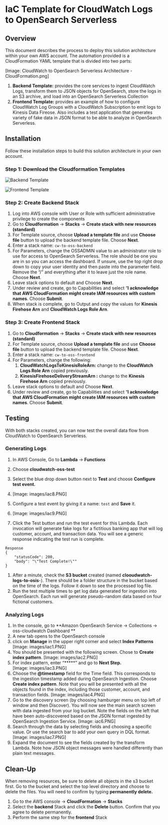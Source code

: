 # IaC Template for CloudWatch Logs to OpenSearch Serverless



## Overview


This document describes the process to deploy this solution architecture within your own AWS account.  The automation  provided is a CloudFormation YAML template that is divided into two parts:

[Image: CloudWatch to OpenSearch Serverless Architecture - CloudFormation.png]
1. **Backend Template:** provides the core services to ingest CloudWatch Logs, transform them to JSON objects for OpenSearch, store the logs in an S3 archive, and load into an OpenSearch Serverless Collection
2. **Frontend Template:** provides an example of how to configure CloudWatch Log Groups with a CloudWatch Subscription to emit logs to Kinesis Data Fireose.  Also includes a test application that generates variety of fake data in JSON format to be able to analyze in OpenSearch Serverless.



## Installation

Follow these installation steps to build this solution architecture in your own account.  


### Step 1: Download the Cloudformation Templates


![Backend Template](cloudwatch-to-opensearch-backend-v4.yml)

![Frontend Template](cloudwatch-to-opensearch-frontend-v2.yml)



### Step 2: Create Backend Stack

1. Log into AWS console with User or Role with sufficient administrative privilege to create the components
2. Go to **Cloudformation** → **Stacks** → **Create stack with new resources (standard)**
3. For Template source, choose **Upload a template file** and use **Choose file** button to upload the backend template file.  Choose **Next**.
4. Enter a stack name:  `cw-to-oss-backend`
5. For Parameters, change the OSSADMIN value to an administrator role to use for access to OpenSearch Serverless.  The role should be one you are in so you can access the dashboard.  If unsure, use the top right drop down to copy your user identity and then paste into the parameter field.  Remove the “/” and everything after it to leave just the role name.  Choose **Next**.
6. Leave stack options to default and Choose **Next**.
7. Under review and create, go to Capabilities and select “**I acknowledge that AWS CloudFormation might create IAM resources with custom names**.  Choose **Submit**.
8. When stack is complete, go to Output and copy the values for **Kinesis Firehose Arn** and **CloudWatch Logs Role Arn**.



### Step 3:  Create Frontend Stack

1. Go to **Cloudformation** → **Stacks** → **Create stack with new resources (standard)**
2. For Template source, choose **Upload a template file** and use **Choose file** button to upload the backend template file.  Choose **Next**.
3. Enter a stack name:  ```cw-to-oss-frontend```
4. For Parameters, change the following:
    1.  **CloudWatchLogsToKinesisRoleArn:** change to the **CloudWatch Logs Role Arn** copied previously.
    2.   **KinesisFirehoseDeliveryStreamArn :** change to the **Kinesis Firehose Arn** copied previously.
5. Leave stack options to default and Choose **Next**.
6. Under review and create, go to Capabilities and select “**I acknowledge that AWS CloudFormation might create IAM resources with custom names**.  Choose **Submit**.



## Testing

With both stacks created, you can now test the overall data flow from CloudWatch to OpenSearch Serverless.  


### Generating Logs

1. In AWS Console, Go to **Lambda** → **Functions**
2. Choose **cloudwatch-oss-test**
3. Select the blue drop down button next to **Test** and choose **Configure test event.**
    
4. [Image: images/iac8.PNG]
5. Configure a test event by giving it a name:  ```test``` and **Save** it.
6. [Image: images/iac9.PNG]
7. Click the Test button and run the test event for this Lambda.  Each invocation will generate fake logs for a fictitious banking app that  will log customer, account, and transaction data.  You will see a generic response indicating the test run is complete.

```
Response
{
    "statusCode": 200,
    "body": "\"Test Complete!\""
}

```

1. After a minute, check the **S3 bucket** created (named **clooudwatch-logs-to-osis**-<random value>).  There should be a folder structure in the bucket based on the time of the logs.  Follow it down to see the processed log file.  
2. Run the test multiple times to get log data generated for ingestion into OpenSearch.  Each run will generate pseudo-random data based on four fictional customers.



### Analyzing Logs

1. In the console, go to **Amazon OpenSearch Service → Collections → oss-cloudwatch Dashboard
    **
2. A new tab opens to the OpenSearch console
3. click on **Manage** in the upper right corner and select **Index Patterns**
 [Image: images/iac1.PNG]
4. You should be presented with the following screen.  Chose to **Create index pattern**.
 [Image: images/iac2.PNG]
5. For index pattern, enter “*****” and go to **Next Step.**  
 [Image: images/iac3.PNG]
6. Choose the **@timestamp** field for the Time field.  This corresponds to the ingestion timestamp added during OpenSearch Ingestion.  Choose **Create index pattern**.  Note that you will be presented with all the objects found in the index, including those customer, account, and transaction fields.
 [Image: images/iac4.PNG]
7. Go to the discovery screen (by choosing hamburger menu on top left of window and then Discover).  You will now see the main search screen with data ingested from your log bucket.  Note the fields on the left that have been auto-discovered based on the JSON format ingested by OpenSearch Ingestion Service.
 [Image: iac6.PNG]
8. Search through the data by selecting fields and choosing a specific value.  Or use the search bar to add your own query in DQL format.  
[Image: images/iac7.PNG]
9. Expand the document to see the fields created by the transform Lambda.  Note how JSON object messages were handled differently than plain text messages.

## Clean-Up

When removing resources, be sure to delete all objects in the s3 bucket first.  Go to the bucket and select the top level directory and choose to delete the files.  You will need to confirm by typing **permanently delete.**

1. Go to the AWS console → **CloudFormation** → **Stacks**
2. Select the **backend** Stack and click the **Delete** button.  Confirm that you agree to delete permanently.
3. Perform the same step for the **frontend** Stack

